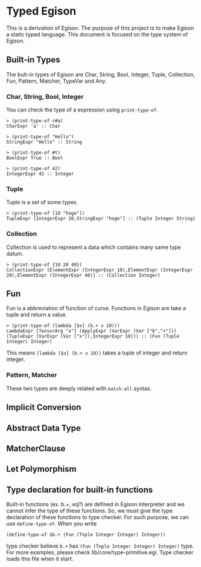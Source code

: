 # Typed Egison
This is a derivation of Egison.
The purpose of this project is to make Egison a static typed language.
This document is focused on the type system of Egison.

## Built-in Types
The bult-in types of Egison are
Char, String, Bool, Integer, Tuple, Collection, Fun, Pattern, Matcher, TypeVar and Any.

### Char, String, Bool, Integer
You can check the type of a expression using `print-type-of`.  
```
> (print-type-of c#a)
CharExpr 'a' :: Char

> (print-type-of "Hello")
StringExpr "Hello" :: String

> (print-type-of #t)
BoolExpr True :: Bool

> (print-type-of 42)
IntegerExpr 42 :: Integer
```
### Tuple
Tuple is a set of some types.
```
> (print-type-of [10 "hoge"])
TupleExpr [IntegerExpr 10,StringExpr "hoge"] :: (Tuple Integer String)
```

### Collection
Collection is used to represent a data which contains many same type datum.
```
> (print-type-of {10 20 40})
CollectionExpr [ElementExpr (IntegerExpr 10),ElementExpr (IntegerExpr 20),ElementExpr (IntegerExpr 40)] :: (Collection Integer)
```

## Fun
Fun is a abbreviation of function of curse.
Functions in Egison are take a tuple and return a value.
```
> (print-type-of (lambda [$x] (b.+ x 10)))
LambdaExpr [TensorArg "x"] (ApplyExpr (VarExpr (Var ["b","+"])) (TupleExpr [VarExpr (Var ["x"]),IntegerExpr 10])) :: (Fun (Tuple Integer) Integer)
```
This means `(lambda [$x] (b.+ x 10))` takes a tuple of integer and return integer.

### Pattern, Matcher
These two types are deeply related with `match-all` syntax.

## Implicit Conversion

## Abstract Data Type

## MatcherClause

## Let Polymorphism

## Type declaration for built-in functions
Built-in functions (ex. b.+, eq?) are defined in Egison interpreter
and we cannot infer the type of these functions.
So, we must give the type declaration of these functions to type checker.
For such purpose, we can use `define-type-of`.
When you write 
```
(define-type-of $b.+ (Fun (Tnple Integer Integer) Integer))
```
type checker believe `b.+` has `(Fun (Tnple Integer Integer) Integer)` type.
For more examples, please check lib/core/type-primitive.egi.
Type checker loads this file when it start.

